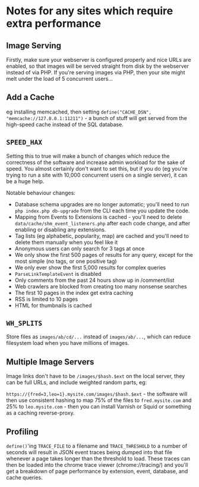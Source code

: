 Notes for any sites which require extra performance
===================================================

Image Serving
-------------
Firstly, make sure your webserver is configured properly and nice URLs are
enabled, so that images will be served straight from disk by the webserver
instead of via PHP. If you're serving images via PHP, then your site might
melt under the load of 5 concurrent users...

Add a Cache
-----------
eg installing memcached, then setting
`define("CACHE_DSN", "memcache://127.0.0.1:11211")` - a bunch of stuff will
get served from the high-speed cache instead of the SQL database.

`SPEED_HAX`
-----------
Setting this to true will make a bunch of changes which reduce the correctness
of the software and increase admin workload for the sake of speed. You almost
certainly don't want to set this, but if you do (eg you're trying to run a
site with 10,000 concurrent users on a single server), it can be a huge help.

Notable behaviour changes:

- Database schema upgrades are no longer automatic; you'll need to run
  `php index.php db-upgrade` from the CLI each time you update the code.
- Mapping from Events to Extensions is cached - you'll need to delete
  `data/cache/shm_event_listeners.php` after each code change, and after
  enabling or disabling any extensions.
- Tag lists (eg alphabetic, popularity, map) are cached and you'll need
  to delete them manually when you feel like it
- Anonymous users can only search for 3 tags at once
- We only show the first 500 pages of results for any query, except for
  the most simple (no tags, or one positive tag)
- We only ever show the first 5,000 results for complex queries
- `ParseLinkTemplateEvent` is disabled
- Only comments from the past 24 hours show up in /comment/list
- Web crawlers are blocked from creating too many nonsense searches
- The first 10 pages in the index get extra caching
- RSS is limited to 10 pages
- HTML for thumbnails is cached

`WH_SPLITS`
-----------
Store files as `images/ab/cd/...` instead of `images/ab/...`, which can
reduce filesystem load when you have millions of images.

Multiple Image Servers
----------------------
Image links don't have to be `/images/$hash.$ext` on the local server, they
can be full URLs, and include weighted random parts, eg:

`https://{fred=3,leo=1}.mysite.com/images/$hash.$ext` - the software will then
use consistent hashing to map 75% of the files to `fred.mysite.com` and 25% to
`leo.mysite.com` - then you can install Varnish or Squid or something as a
caching reverse-proxy.

Profiling
---------
`define()`'ing `TRACE_FILE` to a filename and `TRACE_THRESHOLD` to a number
of seconds will result in JSON event traces being dumped into that file
whenever a page takes longer than the threshold to load. These traces can
then be loaded into the chrome trace viewer (chrome://tracing/) and you'll
get a breakdown of page performance by extension, event, database, and cache
queries.
